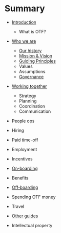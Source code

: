 # Summary

* [Introduction](README.md)
  * What is OTF?
* [Who we are](chapter1.md)
  * [Our history](our-history.md)
  * [Mission & Vision](mission-and-vision.md)
  * [Guiding Principles](guiding-principles.md)
  * Values
  * Assumptions
  * [Governance](governance.md)
* [Working together](working-together.md)
  * Strategy
  * Planning
  * Coordination
  * Communication
* People ops

* Hiring
* Paid time-off
* Employment
* Incentives
* [On-boarding](working-together/onboarding.md)
* Benefits
* [Off-boarding](working-together/offboarding.md)
* Spending OTF money
* Travel

* [Other guides](other-guides.md)
* Intellectual property



